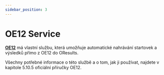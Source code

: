 ```yaml
---
sidebar_position: 3
---
```


# OE12 Service

**[OE12](https://sportsoftware.de/)** má vlastní službu, která umožňuje automatické nahrávání startovek a výsledků přímo z OE12 do OResults.

Všechny potřebné informace o této službě a o tom, jak ji používat, najdete v kapitole 5.10.5 oficiální příručky OE12.